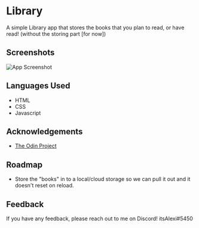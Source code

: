 # Library

A simple Library app that stores the books that you plan to read, or have read! (without the storing part [for now])

## Screenshots

![App Screenshot](https://i.ibb.co/Pwwbdgq/image-2022-07-23-190151382.png)


## Languages Used

- HTML
- CSS
- Javascript


## Acknowledgements

 - [The Odin Project](https://www.theodinproject.com/lessons/node-path-javascript-library)
 
 
## Roadmap

 - Store the "books" in to a local/cloud storage so we can pull it out and it doesn't reset on reload.

## Feedback

If you have any feedback, please reach out to me on Discord!
itsAlexi#5450
